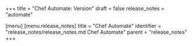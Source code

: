 +++
title = "Chef Automate: Version"
draft = false
release_notes = "automate"

[menu]
  [menu.release_notes]
    title = "Chef Automate"
    identifier = "release_notes/release_notes.md Chef Automate"
    parent = "release_notes"
+++
